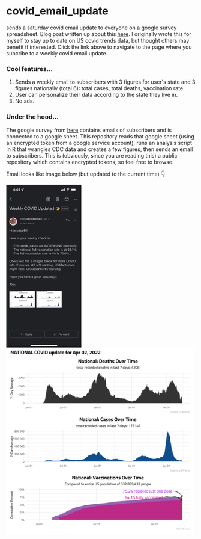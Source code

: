 # covid_email_update
sends a saturday covid email update to everyone on a google survey spreadsheet. Blog post written up about this [here](https://alexbass.me/projects/weekly-covid-update/). I originally wrote this for myself to stay up to date on US covid trends data, but thought others may benefit if interested. Click the link above to navigate to the page where you subcribe to a weekly covid email update.

### Cool features...
1. Sends a weekly email to subscribers with 3 figures for user's state and 3 figures nationally (total 6): total cases, total deaths, vaccination rate.
2. User can personalize their data according to the state they live in.
3. No ads.

### Under the hood...
The google survey from [here](https://alexbass.me/projects/weekly-covid-update/) contains emails of subscribers and is connected to a google sheet. This repository reads that google sheet (using an encrypted token from a google service account), runs an analysis script in R that wrangles CDC data and creates a few figures, then sends an email to subscribers. This is (obviously, since you are reading this) a public repository which contains encrypted tokens, so feel free to browse.

Email looks like image below (but updated to the current time) 👇

<img src="https://github.com/acbass49/covid_email_update/blob/master/IMG_17E9A72EF318-1.jpeg" width="200" />

<img src="https://github.com/acbass49/covid_email_update/blob/master/national.png" width="500" />
